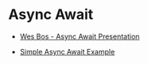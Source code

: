 # Async Await

* [Wes Bos - Async Await Presentation](https://wesbos.github.io/Async-Await-Talk/#1)

* [Simple Async Await Example](https://gist.github.com/wesbos/1866f918824936ffb73d8fd0b02879b4)

